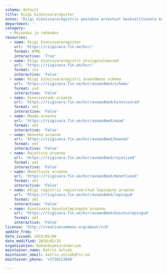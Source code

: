 ```yaml
---
schema: default
title: Riigi kinnisvararegister
notes: 'Riigi kinnisvararegistris peetakse arvestust keskvalitsusele kuuluva või tema poolt kasutatava kinnisvara üle. Õiguslik tähendus on riigivara valitseja ja volitatud asutuse määramise andmetel. Põhimäärus: https://www.riigiteataja.ee/akt/128122010002. Lisaks XML andmeteenustele on masinloetaval kujul andmed allalaetavad vajutades rakenduse https://riigivara.fin.ee/kvr/ otsingutulemuste lehel nupule CSV.'
department: ''
category:
  - Majandus ja rahandus
resources:
  - name: Riigi kinnisvararegister
    url: 'https://riigivara.fin.ee/kvr/'
    format: HTML
    interactive: 'True'
  - name: Riigi kinnisvararegistri otsingutulemused
    url: 'https://riigivara.fin.ee/kvr/'
    format: csv
    interactive: 'False'
  - name: Riigi kinnisvararegistri avaandmete schema
    url: 'https://riigivara.fin.ee/kvr/avaandmed/schema'
    format: xsd
    interactive: 'False'
  - name: Kinnisvarade aruanne
    url: 'https://riigivara.fin.ee/kvr/avaandmed/kinnisvarad'
    format: xml
    interactive: 'False'
  - name: Maade aruanne
    url: 'https://riigivara.fin.ee/kvr/avaandmed/maad'
    format: xml
    interactive: 'False'
  - name: Hoonete aruanne
    url: 'https://riigivara.fin.ee/kvr/avaandmed/hooned'
    format: xml
    interactive: 'False'
  - name: Rajatiste aruanne
    url: 'https://riigivara.fin.ee/kvr/avaandmed/rajatised'
    format: xml
    interactive: 'False'
  - name: Menetluste aruanne
    url: 'https://riigivara.fin.ee/kvr/avaandmed/menetlused'
    format: xml
    interactive: 'False'
  - name: Kõigi registris registreeritud lepingute aruanne
    url: 'https://riigivara.fin.ee/kvr/avaandmed/lepingud'
    format: xml
    interactive: 'False'
  - name: Kinnisvara kasutuslepingute aruanne
    url: 'https://riigivara.fin.ee/kvr/avaandmed/kasutuslepingud'
    format: xml
    interactive: 'False'
license: 'http://creativecommons.org/about/cc0'
update_freq: ''
date_issued: 2015/05/08
date_modified: 2019/02/15
organization: Rahandusministeerium
maintainer_name: Katrin Solvak
maintainer_email: katrin.solvak@fin.ee
maintainer_phone: '+3726113046'

---
```

